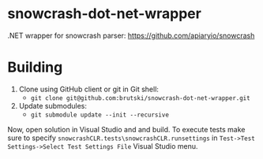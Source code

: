 snowcrash-dot-net-wrapper
=========================

.NET wrapper for snowcrash parser: https://github.com/apiaryio/snowcrash

# Building

1. Clone using GitHub client or git in Git shell:
	* `git clone git@github.com:brutski/snowcrash-dot-net-wrapper.git`
2. Update submodules:
	* `git submodule update --init --recursive`

Now, open solution in Visual Studio and and build.
To execute tests make sure to specify `snowcrashCLR.tests\snowcrashCLR.runsettings` 
in `Test->Test Settings->Select Test Settings File` Visual Studio menu.



